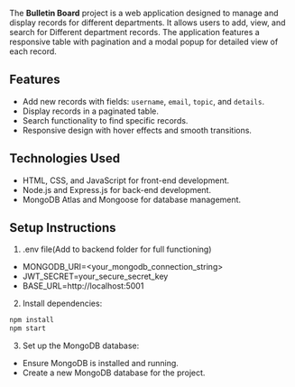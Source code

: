 The **Bulletin Board** project is a web application designed to manage and display records for different departments. It allows users to add, view, and search for Different department records.
The application features a responsive table with pagination and a modal popup for detailed view of each record.

## Features

- Add new records with fields: `username`, `email`, `topic`, and `details`.
- Display records in a paginated table.
- Search functionality to find specific records.
- Responsive design with hover effects and smooth transitions.

## Technologies Used

- HTML, CSS, and JavaScript for front-end development.
- Node.js and Express.js for back-end development.
- MongoDB Atlas and Mongoose for database management.

## Setup Instructions 

1. .env file(Add to backend folder for full functioning)
- MONGODB_URI=<your_mongodb_connection_string>
- JWT_SECRET=your_secure_secret_key
- BASE_URL=http://localhost:5001

2. Install dependencies:
```bash
npm install
npm start
```

3. Set up the MongoDB database:
- Ensure MongoDB is installed and running.
- Create a new MongoDB database for the project.
